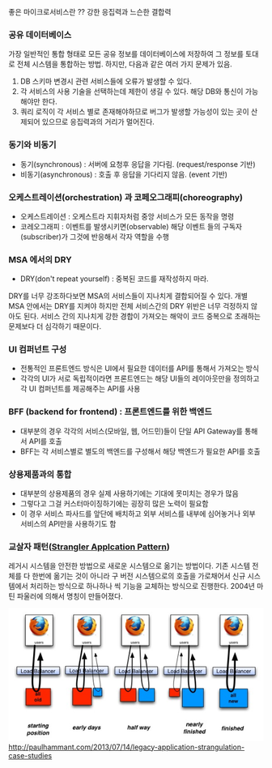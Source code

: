 좋은 마이크로서비스란 ??
강한 응집력과 느슨한 결합력

### 공유 데이터베이스

가장 일반적인 통합 형태로 모든 공유 정보를 데이터베이스에 저장하여 그 정보를 토대로 전체 시스템을 통합하는 방법.
하지만, 다음과 같은 여러 가지 문제가 있음.

1. DB 스키마 변경시 관련 서비스들에 오류가 발생할 수 있다.
2. 각 서비스의 사용 기술을 선택하는데 제한이 생길 수 있다. 해당 DB와 통신이 가능해야만 한다.
3. 쿼리 로직이 각 서비스 별로 존재해야하므로 버그가 발생할 가능성이 있는 곳이 산제되어 있으므로 응집력과의 거리가 멀어진다.

### 동기와 비동기

- 동기(synchronous) : 서버에 요청후 응답을 기다림. (request/response 기반)
- 비동기(asynchronous) : 호출 후 응답을 기다리지 않음. (event 기반)

### 오케스트레이션(orchestration) 과 코페오그래피(choreography)

- 오케스트레이션 : 오케스트라 지휘자처럼 중앙 서비스가 모든 동작을 명령
- 코레오그래피 : 이벤트를 발생시키면(observable) 해당 이벤트 들의 구독자(subscriber)가 그것에 반응해서 각자 역할을 수행

### MSA 에서의 DRY

- DRY(don't repeat yourself) : 중복된 코드를 재작성하지 마라.

DRY를 너무 강조하다보면 MSA의 서비스들이 지나치게 결합되어질 수 있다.
개별 MSA 안에서는 DRY를 지켜야 하지만 전체 서비스간의 DRY 위반은 너무 걱정하지 않아도 된다.
서비스 간의 지나치게 강한 경합이 가져오는 해악이 코드 중복으로 초래하는 문제보다 더 심각하기 때문이다.

### UI 컴퍼넌트 구성

- 전통적인 프론트엔드 방식은 UI에서 필요한 데이터를 API를 통해서 가져오는 방식
- 각각의 UI가 서로 독립적이라면 프론트엔드는 해당 UI들의 레이아웃만을 정의하고 각 UI 컴퍼넌트를 제공해주는 API를 사용

### BFF (backend for frontend) : 프론트엔드를 위한 백엔드

- 대부분의 경우 각각의 서비스(모바일, 웹, 어드민)들이 단일 API Gateway를 통해서 API를 호출
- BFF는 각 서비스별로 별도의 백엔드를 구성해서 해당 백엔드가 필요한 API를 호출

### 상용제품과의 통합

- 대부분의 상용제품의 경우 실제 사용하기에는 기대에 못미치는 경우가 많음
- 그렇다고 그걸 커스터마이징하기에는 굉장히 많은 노력이 필요함
- 이 경우 서비스 파사드를 앞단에 배치하고 외부 서비스를 내부에 심어놓거나 외부 서비스의 API만을 사용하기도 함

### 교살자 패턴([Strangler Applcation Pattern](https://www.martinfowler.com/bliki/StranglerApplication.html))

레거시 시스템을 안전한 방법으로 새로운 시스템으로 옮기는 방법이다.
기존 시스템 전체를 다 한번에 옮기는 것이 아니라 구 버전 시스템으로의 호출을 가로채어서 신규 시스템에서 처리하는 방식으로 하나하나 씩 기능을 교체하는 방식으로 진행한다.
2004년 마틴 파울러에 의해서 명칭이 만들어졌다.


![image](images/StranglerApplication.jpg)  
<http://paulhammant.com/2013/07/14/legacy-application-strangulation-case-studies>